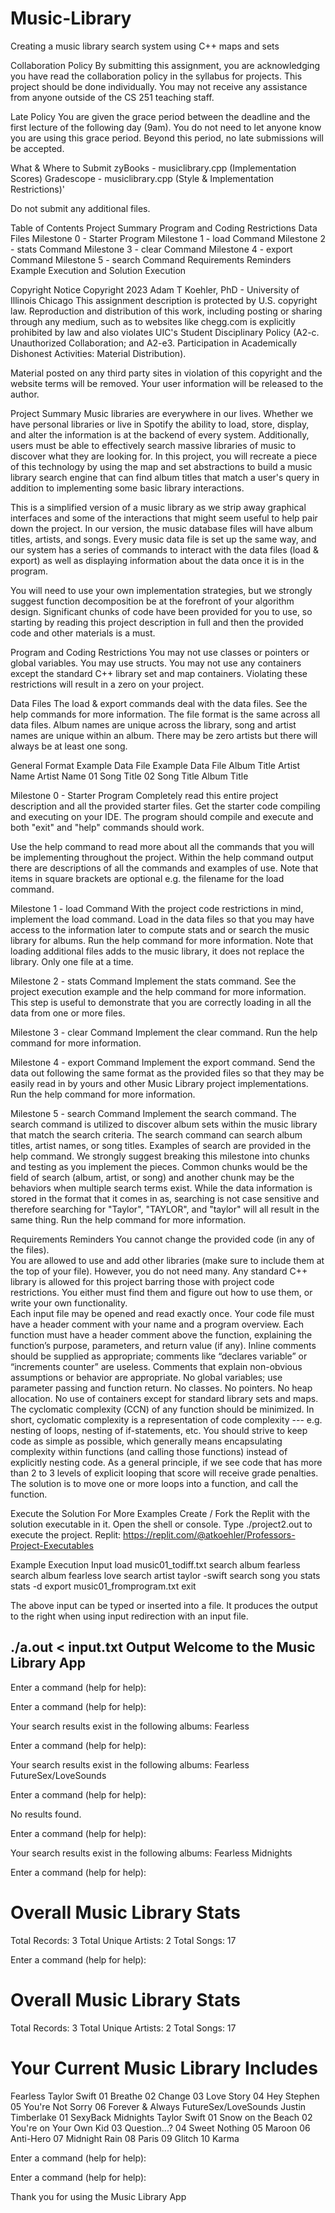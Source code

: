 # Music-Library
Creating a music library search system using C++ maps and sets



Collaboration Policy
By submitting this assignment, you are acknowledging you have read the collaboration policy in the syllabus for projects.  This project should be done individually.  You may not receive any assistance from anyone outside of the CS 251 teaching staff.


Late Policy
You are given the grace period between the deadline and the first lecture of the following day (9am). You do not need to let anyone know you are using this grace period. Beyond this period, no late submissions will be accepted.


What & Where to Submit
zyBooks - musiclibrary.cpp (Implementation Scores)
Gradescope - musiclibrary.cpp (Style & Implementation Restrictions)'


Do not submit any additional files.


Table of Contents
Project Summary
Program and Coding Restrictions
Data Files
Milestone 0 - Starter Program
Milestone 1 - load Command
Milestone 2 - stats Command
Milestone 3 - clear Command
Milestone 4 - export Command
Milestone 5 - search Command
Requirements Reminders
Example Execution and Solution Execution






Copyright Notice
Copyright 2023 Adam T Koehler, PhD - University of Illinois Chicago
This assignment description is protected by U.S. copyright law. Reproduction and distribution of this work, including posting or sharing through any medium, such as to websites like chegg.com is explicitly prohibited by law and also violates UIC's Student Disciplinary Policy (A2-c. Unauthorized Collaboration; and A2-e3. Participation in Academically Dishonest Activities: Material Distribution). 

Material posted on any third party sites in violation of this copyright and the website terms will be removed. Your user information will be released to the author.



Project Summary
Music libraries are everywhere in our lives. Whether we have personal libraries or live in Spotify the ability to load, store, display, and alter the information is at the backend of every system. Additionally, users must be able to effectively search massive libraries of music to discover what they are looking for. In this project, you will recreate a piece of this technology by using the map and set abstractions to build a music library search engine that can find album titles that match a user's query in addition to implementing some basic library interactions. 


This is a simplified version of a music library as we strip away graphical interfaces and some of the interactions that might seem useful to help pair down the project. In our version, the music database files will have album titles, artists, and songs. Every music data file is set up the same way, and our system has a series of commands to interact with the data files (load & export) as well as displaying information about the data once it is in the program.


You will need to use your own implementation strategies, but we strongly suggest function decomposition be at the forefront of your algorithm design. Significant chunks of code have been provided for you to use, so starting by reading this project description in full and then the provided code and other materials is a must.


Program and Coding Restrictions
You may not use classes or pointers or global variables. You may use structs. You may not use any containers except the standard C++ library set and map containers. Violating these restrictions will result in a zero on your project.

Data Files
The load & export commands deal with the data files. See the help commands for more information. The file format is the same across all data files. Album names are unique across the library, song and artist names are unique within an album. There may be zero artists but there will always be at least one song.


General Format
Example Data File
Example Data File
Album Title
Artist Name
Artist Name
01 Song Title
02 Song Title
Album Title



Milestone 0 - Starter Program
Completely read this entire project description and all the provided starter files. Get the starter code compiling and executing on your IDE. The program should compile and execute and both "exit" and "help" commands should work.


Use the help command to read more about all the commands that you will be implementing throughout the project. Within the help command output there are descriptions of all the commands and examples of use. Note that items in square brackets are optional e.g. the filename for the load command.


Milestone 1 - load Command
With the project code restrictions in mind, implement the load command. Load in the data files so that you may have access to the information later to compute stats and or search the music library for albums. Run the help command for more information. Note that loading additional files adds to the music library, it does not replace the library. Only one file at a time.


Milestone 2 - stats Command
Implement the stats command. See the project execution example and the help command for more information. This step is useful to demonstrate that you are correctly loading in all the data from one or more files.


Milestone 3 - clear Command
Implement the clear command. Run the help command for more information. 


Milestone 4 - export Command
Implement the export command. Send the data out following the same format as the provided files so that they may be easily read in by yours and other Music Library project implementations. Run the help command for more information. 


Milestone 5 - search Command
Implement the search command. The search command is utilized to discover album sets within the music library that match the search criteria. The search command can search album titles, artist names, or song titles. Examples of search are provided in the help command. We strongly suggest breaking this milestone into chunks and testing as you implement the pieces. Common chunks would be the field of search (album, artist, or song) and another chunk may be the behaviors when multiple search terms exist. While the data information is stored in the format that it comes in as, searching is not case sensitive and therefore searching for "Taylor", "TAYLOR", and "taylor" will all result in the same thing. Run the help command for more information.


Requirements Reminders
You cannot change the provided code (in any of the files).  
You are allowed to use and add other libraries (make sure to include them at the top of your file).  However, you do not need many.  Any standard C++ library is allowed for this project barring those with project code restrictions.  You either must find them and figure out how to use them, or write your own functionality.  
Each input file may be opened and read exactly once.
Your code file must have a header comment with your name and a program overview.  Each function must have a header comment above the function, explaining the function’s purpose, parameters, and return value (if any). Inline comments should be supplied as appropriate; comments like “declares variable” or “increments counter” are useless. Comments that explain non-obvious assumptions or behavior are appropriate.
No global variables; use parameter passing and function return. No classes. No pointers. No heap allocation. No use of containers except for standard library sets and maps.
The cyclomatic complexity (CCN) of any function should be minimized.  In short, cyclomatic complexity is a representation of code complexity --- e.g. nesting of loops, nesting of if-statements, etc. You should strive to keep code as simple as possible, which generally means encapsulating complexity within functions (and calling those functions) instead of explicitly nesting code. 
As a general principle, if we see code that has more than 2 to 3 levels of explicit looping that score will receive grade penalties. The solution is to move one or more loops into a function, and call the function.



Execute the Solution For More Examples
Create / Fork the Replit with the solution executable in it. 
Open the shell or console. Type ./project2.out to execute the project.
Replit: https://replit.com/@atkoehler/Professors-Project-Executables


Example Execution
Input
load music01_todiff.txt
search album fearless
search album fearless love
search artist taylor -swift
search song you
stats
stats -d
export music01_fromprogram.txt
exit






The above input can be typed or inserted into a file. It produces the output to the right when using input redirection with an input file.


./a.out < input.txt
Output
Welcome to the Music Library App
--------------------------------


Enter a command (help for help): 




Enter a command (help for help): 


Your search results exist in the following albums: 
Fearless




Enter a command (help for help): 


Your search results exist in the following albums: 
Fearless
FutureSex/LoveSounds




Enter a command (help for help): 


No results found.




Enter a command (help for help): 


Your search results exist in the following albums: 
Fearless
Midnights




Enter a command (help for help): 


Overall Music Library Stats
===========================
Total Records: 3
Total Unique Artists: 2
Total Songs: 17




Enter a command (help for help): 


Overall Music Library Stats
===========================
Total Records: 3
Total Unique Artists: 2
Total Songs: 17


Your Current Music Library Includes
===================================
Fearless
 Taylor Swift
   01 Breathe
   02 Change
   03 Love Story
   04 Hey Stephen
   05 You're Not Sorry
   06 Forever & Always
FutureSex/LoveSounds
 Justin Timberlake
   01 SexyBack
Midnights
 Taylor Swift
   01 Snow on the Beach
   02 You're on Your Own Kid
   03 Question...?
   04 Sweet Nothing
   05 Maroon
   06 Anti-Hero
   07 Midnight Rain
   08 Paris
   09 Glitch
   10 Karma




Enter a command (help for help): 




Enter a command (help for help): 


Thank you for using the Music Library App

